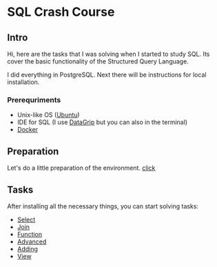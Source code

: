 # SQL Crash Course

## Intro

Hi, here are the tasks that I was solving when I started to study SQL. Its cover the basic functionality of the  Structured Query Language. 

I did everything in PostgreSQL. Next there will be instructions for local installation.

### Prerequriments

-  Unix-like OS ([Ubuntu](https://ubuntu.com/))
- IDE for SQL (I use [DataGrip](https://www.jetbrains.com/datagrip/) but you can also in the terminal)
- [Docker](https://www.docker.com/)

## Preparation

Let's do a little preparation of the environment. [click](preparation.md)

## Tasks

After installing all the necessary things, you can start solving tasks: 

- [Select](files/select.md)
- [Join](files/join.md)
- [Function](files/function.md)
- [Advanced](files/advanced.md)
- [Adding](files/adding.md)
- [View](files/view.md)





